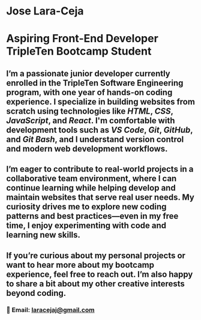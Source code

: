 # Jose Lara-Ceja
# Aspiring Front-End Developer  TripleTen Bootcamp Student
## I’m a passionate junior developer currently enrolled in the TripleTen Software Engineering program, with one year of hands-on coding experience. I specialize in building websites from scratch using technologies like *HTML*, *CSS*, *JavaScript*, and *React*. I'm comfortable with development tools such as *VS Code*, *Git*, *GitHub*, and *Git Bash*, and I understand  version control and modern web development workflows.
## I’m eager to contribute to real-world projects in a collaborative team environment, where I can continue learning while helping develop and maintain websites that serve real user needs. My curiosity drives me to explore new coding patterns and best practices—even in my free time, I enjoy experimenting with code and learning new skills.
## If you’re curious about my personal projects or want to hear more about my bootcamp experience, feel free to reach out. I’m also happy to share a bit about my other creative interests beyond coding.
### 📩 Email: 	<ins>laracejaj@gmail.com	</ins>

<!--
**Ceja95/Ceja95** is a ✨ _special_ ✨ repository because its `README.md` (this file) appears on your GitHub profile.

Here are some ideas to get you started:

- 🔭 I’m currently working on ...
- 🌱 I’m currently learning ...
- 👯 I’m looking to collaborate on ...
- 🤔 I’m looking for help with ...
- 💬 Ask me about ...
- 📫 How to reach me: ...
- 😄 Pronouns: ...
- ⚡ Fun fact: ...
-->
